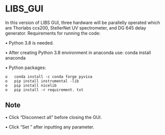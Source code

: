 # LIBS_GUI
In this version of LIBS GUI, three hardware will be parallelly operated which are Thorlabs ccs200, StellerNet UV spectrometer, and DG 645 delay generator. Requirements for running the code:

•	Python 3.8 is needed.

•	After creating Python 3.8 environment in anaconda use: conda install anaconda

•	Python packages:

    o	conda install -c conda forge pyvisa
    o	pip install instrumental -lib
    o	pip install nicelib
    o	pip install -r requirement. txt 
    
## Note

•	Click “Disconnect all” before closing the GUI.

•	Click “Set ” after inputting any parameter.
